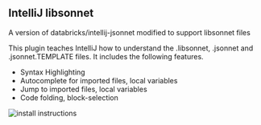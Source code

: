 IntelliJ libsonnet
---------------------------

A version of databricks/intellij-jsonnet modified to support libsonnet files

This plugin teaches IntelliJ how to understand the .libsonnet, .jsonnet and .jsonnet.TEMPLATE files. It includes the following features.

- Syntax Highlighting
- Autocomplete for imported files, local variables
- Jump to imported files, local variables
- Code folding, block-selection

![install instructions](https://i.imgur.com/O8WtH5G.png)
